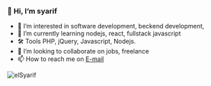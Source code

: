 
<h3 align="left"> 👋 Hi, I’m syarif </h3>

- 👀 I’m interested in software development, beckend development,
- 🌱 I’m currently learning nodejs, react, fullstack javascript 
- 🛠  Tools PHP, jQuery, Javascript, Nodejs. 
- 💞️ I’m looking to collaborate on jobs, freelance
- 📫 How to reach me on [E-mail](mailto:id.syarif@gmail.com)

<p align="left">
<img src="https://komarev.com/ghpvc/?username=elSyarif" alt="elSyarif"/>
</p>
<!---
elSyarif/elSyarif is a ✨ special ✨ repository because its `README.md` (this file) appears on your GitHub profile.
You can click the Preview link to take a look at your changes.
--->
